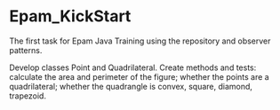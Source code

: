 # Epam_KickStart
The first task for Epam Java Training using the repository and observer patterns.

  Develop classes Point and Quadrilateral. Create methods and tests: calculate the area and perimeter of the figure;
whether the points are a quadrilateral; whether the quadrangle is convex, square, diamond, trapezoid.
